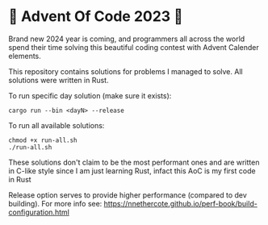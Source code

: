 # 🎄 Advent Of Code 2023 🎄

Brand new 2024 year is coming, and programmers all across the world spend their time solving this beautiful coding contest with Advent Calender elements. 

This repository contains solutions for problems I managed to solve. All solutions were written in Rust.

To run specific day solution (make sure it exists): 
```
cargo run --bin <dayN> --release
```

To run all available solutions:
```
chmod +x run-all.sh
./run-all.sh
```

These solutions don't claim to be the most performant ones and are written in C-like style since I am just learning Rust, infact this AoC is my first code in Rust

Release option serves to provide higher performance (compared to dev building). For more info see: https://nnethercote.github.io/perf-book/build-configuration.html

